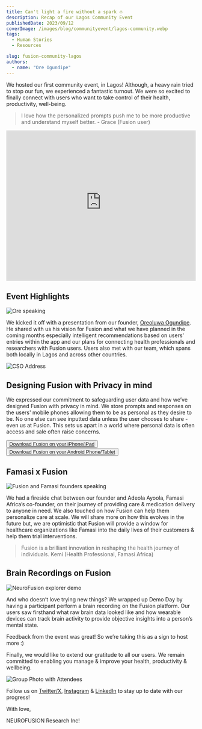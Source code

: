 ```yaml
---
title: Can't light a fire without a spark 🔥
description: Recap of our Lagos Community Event
publishedDate: 2023/09/12
coverImage: /images/blog/communityevent/lagos-community.webp
tags:
  - Human Stories
  - Resources

slug: fusion-community-lagos
authors:
  - name: "Ore Ogundipe"
---
```


We hosted our first community event, in Lagos! Although, a heavy rain tried to stop our fun, we experienced a fantastic turnout. We were so excited to finally connect with users who want to take control of their health, productivity, well-being.

> I love how the personalized prompts push me to be more productive and understand myself better. - Grace (Fusion user)

<iframe width="100%" height="400" src="https://www.youtube-nocookie.com/embed/tC-qBco_N1k" title="YouTube video player" frameborder="0" allow="accelerometer; clipboard-write; encrypted-media; gyroscope; picture-in-picture; web-share" allowfullscreen></iframe>

## Event Highlights

![Ore speaking](/images/blog/communityevent/ore_speaking.png)

We kicked it off with a presentation from our founder, [Oreoluwa Ogundipe](https://www.linkedin.com/in/ogundipeore/). He shared with us his vision for Fusion and what we have planned in the coming months especially intelligent recommendations based on users' entries within the app and our plans for connecting health professionals and researchers with Fusion users. Users also met with our team, which spans both locally in Lagos and across other countries.

![CSO Address](/images/blog/communityevent/johns_address.webp)

## Designing Fusion with Privacy in mind

We expressed our commitment to safeguarding user data and how we’ve designed Fusion with privacy in mind. We store prompts and responses on the users' mobile phones allowing them to be as personal as they desire to be. No one else can see inputted data unless the user chooses to share - even us at Fusion. This sets us apart in a world where personal data is often access and sale often raise concerns.

<button><a href="https://apps.apple.com/ca/app/usefusion/id6445860500?platform=iphone">Download Fusion on your iPhone/iPad</a></button>
<br>
<button><a href="https://play.google.com/store/apps/details?id=com.neurofusion.fusion&pli=1">Download Fusion on your Android Phone/Tablet</a></button>

## Famasi x Fusion

![Fusion and Famasi founders speaking](/images/blog/communityevent/fusion_famasi.png)

We had a fireside chat between our founder and Adeola Ayoola, Famasi Africa’s co-founder, on their journey of providing care & medication delivery to anyone in need. We also touched on how Fusion can help them personalize care at scale. We will share more on how this evolves in the future but, we are optimistic that Fusion will provide a window for healthcare organizations like Famasi into the daily lives of their customers & help them trial interventions.

> Fusion is a brilliant innovation in reshaping the health journey of individuals. Kemi (Health Professional, Famasi Africa)

## Brain Recordings on Fusion

![NeuroFusion explorer demo](/images/blog/communityevent/neurofusion_explorer_demo.jpg)

And who doesn’t love trying new things? We wrapped up Demo Day by having a participant perform a brain recording on the Fusion platform. Our users saw firsthand what raw brain data looked like and how wearable devices can track brain activity to provide objective insights into a person’s mental state.

Feedback from the event was great! So we’re taking this as a sign to host more :)

Finally, we would like to extend our gratitude to all our users. We remain committed to enabling you manage & improve your health, productivity & wellbeing.

![Group Photo with Attendees](/images/blog/communityevent/group_photo.png)

Follow us on [Twitter/X](https://x.com/usefusionapp), [Instagram](https://instagram.com/usefusionapp) & [LinkedIn](https://www.linkedin.com/company/neurofusion-research-inc/) to stay up to date with our progress!

With love,

NEUROFUSION Research Inc!

